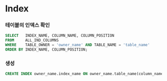 Index
===

### 테이블의 인덱스 확인
```sql
SELECT   INDEX_NAME, COLUMN_NAME, COLUMN_POSITION
FROM     ALL_IND_COLUMNS
WHERE    TABLE_OWNER = 'owner_name' AND TABLE_NAME = 'table_name'
ORDER BY INDEX_NAME, COLUMN_POSITION;
```

### 생성
```sql
CREATE INDEX owner_name.index_name ON owner_name.table_name(column_name1, column_name2, column_name3 ...) TABLESPACE tablespace_name;
```
